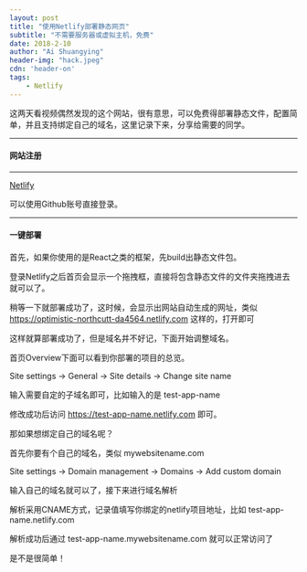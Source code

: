 ```yaml
---
layout: post
title: "使用Netlify部署静态网页"
subtitle: "不需要服务器或虚拟主机，免费"
date: 2018-2-10
author: "Ai Shuangying"
header-img: "hack.jpeg"
cdn: 'header-on'
tags:
	- Netlify
---
```


<!-- LeetCode刷题系列(1)(question 3)
=================== -->


这两天看视频偶然发现的这个网站，很有意思，可以免费得部署静态文件，配置简单，并且支持绑定自己的域名，这里记录下来，分享给需要的同学。

----------


#### 网站注册
-------------


[Netlify](https://app.netlify.com)

可以使用Github账号直接登录。

-------------

#### 一键部署

首先，如果你使用的是React之类的框架，先build出静态文件包。

登录Netlify之后首页会显示一个拖拽框，直接将包含静态文件的文件夹拖拽进去就可以了。

稍等一下就部署成功了，这时候，会显示出网站自动生成的网址，类似 https://optimistic-northcutt-da4564.netlify.com 这样的，打开即可

这样就算部署成功了，但是域名并不好记，下面开始调整域名。


首页Overview下面可以看到你部署的项目的总览。

Site settings -> General -> Site details -> Change site name

输入需要自定的子域名即可，比如输入的是  test-app-name

修改成功后访问 https://test-app-name.netlify.com 即可。


那如果想绑定自己的域名呢？

首先你要有个自己的域名，类似  mywebsitename.com

Site settings -> Domain management -> Domains -> Add custom domain

输入自己的域名就可以了，接下来进行域名解析

解析采用CNAME方式，记录值填写你绑定的netlify项目地址，比如 test-app-name.netlify.com

解析成功后通过 test-app-name.mywebsitename.com 就可以正常访问了


是不是很简单！


